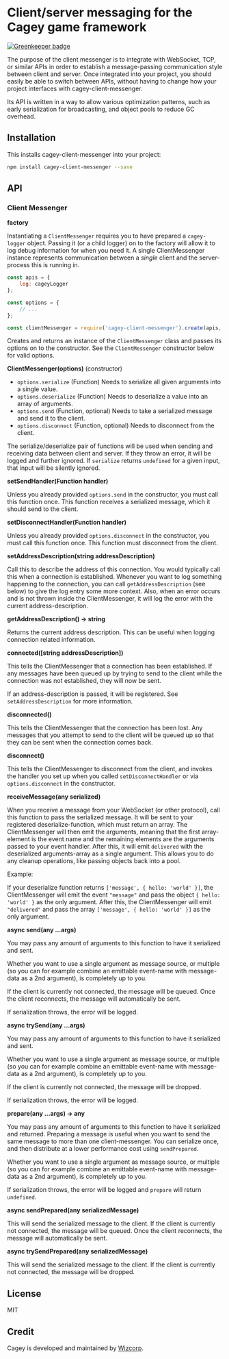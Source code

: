 # Client/server messaging for the Cagey game framework

[![Greenkeeper badge](https://badges.greenkeeper.io/cagey-framework/cagey-client-messenger.svg)](https://greenkeeper.io/)

The purpose of the client messenger is to integrate with WebSocket, TCP, or similar APIs in order to establish a
message-passing communication style between client and server. Once integrated into your project, you should easily
be able to switch between APIs, without having to change how your project interfaces with cagey-client-messenger.

Its API is written in a way to allow various optimization patterns, such as early serialization for broadcasting, and
object pools to reduce GC overhead.

## Installation

This installs cagey-client-messenger into your project:

```sh
npm install cagey-client-messenger --save
```

## API

### Client Messenger

**factory**

Instantiating a `ClientMessenger` requires you to have prepared a `cagey-logger` object. Passing it (or a child
logger) on to the factory will allow it to log debug information for when you need it. A single ClientMessenger instance
represents communication between a *single* client and the server-process this is running in.

```js
const apis = {
    log: cageyLogger
};

const options = {
    // ...
};

const clientMessenger = require('cagey-client-messenger').create(apis, options);
```

Creates and returns an instance of the `ClientMessenger` class and passes its options on to the constructor.
See the `ClientMessenger` constructor below for valid options.

**ClientMessenger(options)** (constructor)

- `options.serialize` (Function) Needs to serialize all given arguments into a single value.
- `options.deserialize` (Function) Needs to deserialize a value into an array of arguments.
- `options.send` (Function, optional) Needs to take a serialized message and send it to the client.
- `options.disconnect` (Function, optional) Needs to disconnect from the client.

The serialize/deserialize pair of functions will be used when sending and receiving data between client and server.
If they throw an error, it will be logged and further ignored. If `serialize` returns `undefined` for a given input,
that input will be silently ignored.

**setSendHandler(Function handler)**

Unless you already provided `options.send` in the constructor, you must call this function once. This function receives
a serialized message, which it should send to the client.

**setDisconnectHandler(Function handler)**

Unless you already provided `options.disconnect` in the constructor, you must call this function once. This function
must disconnect from the client.

**setAddressDescription(string addressDescription)**

Call this to describe the address of this connection. You would typically call this when a connection is established.
Whenever you want to log something happening to the connection, you can call `getAddressDescription` (see below) to give
the log entry some more context. Also, when an error occurs and is not thrown inside the ClientMessenger, it will log
the error with the current address-description.

**getAddressDescription() -> string**

Returns the current address description. This can be useful when logging connection related information.

**connected([string addressDescription])**

This tells the ClientMessenger that a connection has been established. If any messages have been queued up by trying to
send to the client while the connection was not established, they will now be sent.

If an address-description is passed, it will be registered. See `setAddressDescription` for more information.

**disconnected()**

This tells the ClientMessenger that the connection has been lost. Any messages that you attempt to send to the client
will be queued up so that they can be sent when the connection comes back.

**disconnect()**

This tells the ClientMessenger to disconnect from the client, and invokes the handler you set up when you called
`setDisconnectHandler` or via `options.disconnect` in the constructor.

**receiveMessage(any serialized)**

When you receive a message from your WebSocket (or other protocol), call this function to pass the serialized message.
It will be sent to your registered deserialize-function, which must return an array. The ClientMessenger will then
emit the arguments, meaning that the first array-element is the event name and the remaining elements are the arguments
passed to your event handler. After this, it will emit `delivered` with the deserialized arguments-array as a single
argument. This allows you to do any cleanup operations, like passing objects back into a pool.

Example:

If your deserialize function returns `['message', { hello: 'world' }]`, the ClientMessenger will emit the event
`"message"` and pass the object `{ hello: 'world' }` as the only argument. After this, the ClientMessenger will emit
`"delivered"` and pass the array `['message', { hello: 'world' }]` as the only argument.

**async send(any ...args)**

You may pass any amount of arguments to this function to have it serialized and sent.

Whether you want to use a single argument as message source, or multiple (so you can for example combine an emittable
event-name with message-data as a 2nd argument), is completely up to you.

If the client is currently not connected, the message will be queued. Once the client reconnects, the message will
automatically be sent.

If serialization throws, the error will be logged.

**async trySend(any ...args)**

You may pass any amount of arguments to this function to have it serialized and sent.

Whether you want to use a single argument as message source, or multiple (so you can for example combine an emittable
event-name with message-data as a 2nd argument), is completely up to you.

If the client is currently not connected, the message will be dropped.

If serialization throws, the error will be logged.

**prepare(any ...args) -> any**

You may pass any amount of arguments to this function to have it serialized and returned. Preparing a message is useful
when you want to send the same message to more than one client-messenger. You can serialize once, and then distribute at
a lower performance cost using `sendPrepared`.

Whether you want to use a single argument as message source, or multiple (so you can for example combine an emittable
event-name with message-data as a 2nd argument), is completely up to you.

If serialization throws, the error will be logged and `prepare` will return `undefined`.

**async sendPrepared(any serializedMessage)**

This will send the serialized message to the client. If the client is currently not connected, the message will be
queued. Once the client reconnects, the message will automatically be sent.

**async trySendPrepared(any serializedMessage)**

This will send the serialized message to the client. If the client is currently not connected, the message will be
dropped.


## License

MIT

## Credit

Cagey is developed and maintained by [Wizcorp](https://wizcorp.jp/).
